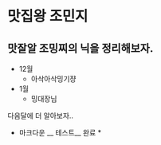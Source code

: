 맛집왕 조민지
=============

맛잘알 조밍찌의 닉을 정리해보자.
----------------------------------
* 12월
  - 아삭아삭밍기쟝
* 1월
  - 밍대장님 

다음달에 더 알아보자..

 * 마크다운  __ 테스트__ 완료 *
